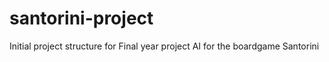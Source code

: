 # santorini-project

Initial project structure for Final year project 
AI for the boardgame Santorini
